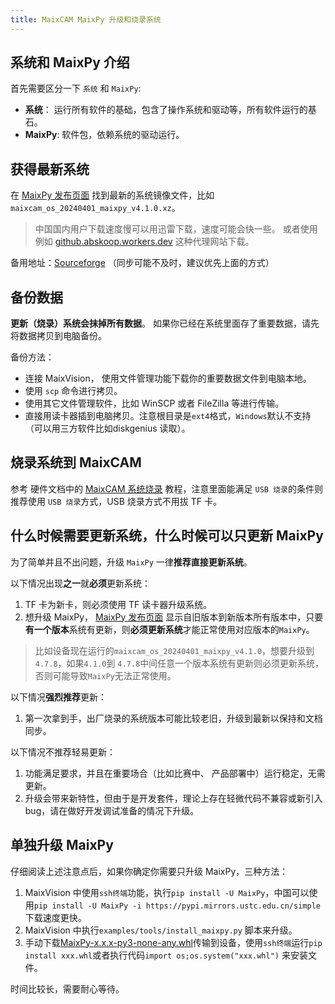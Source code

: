 ```yaml
---
title: MaixCAM MaixPy 升级和烧录系统
---
```


## 系统和 MaixPy 介绍

首先需要区分一下  `系统` 和 `MaixPy`:
* **系统**： 运行所有软件的基础，包含了操作系统和驱动等，所有软件运行的基石。
* **MaixPy**: 软件包，依赖系统的驱动运行。

## 获得最新系统

在 [MaixPy 发布页面](https://github.com/sipeed/MaixPy/releases) 找到最新的系统镜像文件，比如`maixcam_os_20240401_maixpy_v4.1.0.xz`。
> 中国国内用户下载速度慢可以用迅雷下载，速度可能会快一些。
> 或者使用例如 [github.abskoop.workers.dev](https://github.abskoop.workers.dev/) 这种代理网站下载。

备用地址：[Sourceforge](https://sourceforge.net/projects/maixpy/files/) （同步可能不及时，建议优先上面的方式）

## 备份数据

**更新（烧录）系统会抹掉所有数据**。
如果你已经在系统里面存了重要数据，请先将数据拷贝到电脑备份。

备份方法：
* 连接 MaixVision， 使用文件管理功能下载你的重要数据文件到电脑本地。
* 使用 `scp` 命令进行拷贝。
* 使用其它文件管理软件，比如 WinSCP 或者 FileZilla 等进行传输。
* 直接用读卡器插到电脑拷贝。注意根目录是`ext4`格式，`Windows`默认不支持（可以用三方软件比如diskgenius 读取）。


## 烧录系统到 MaixCAM

参考 硬件文档中的 [MaixCAM 系统烧录](https://wiki.sipeed.com/hardware/zh/maixcam/os.html) 教程，注意里面能满足 `USB 烧录`的条件则推荐使用 `USB 烧录`方式，USB 烧录方式不用拔 TF 卡。

## 什么时候需要更新系统，什么时候可以只更新 MaixPy

为了简单并且不出问题，升级 `MaixPy` 一律**推荐直接更新系统**。

以下情况出现**之一**就**必须**更新系统：
1. TF 卡为新卡，则必须使用 TF 读卡器升级系统。
2. 想升级 MaixPy， [MaixPy 发布页面](https://github.com/sipeed/MaixPy/releases) 显示自旧版本到新版本所有版本中，只要**有一个版本**系统有更新，则**必须更新系统**才能正常使用对应版本的`MaixPy`。
> 比如设备现在运行的`maixcam_os_20240401_maixpy_v4.1.0`，想要升级到`4.7.8`，如果`4.1.0`到 `4.7.8`中间任意一个版本系统有更新则必须更新系统，否则可能导致`MaixPy`无法正常使用。

以下情况**强烈推荐**更新：
1. 第一次拿到手，出厂烧录的系统版本可能比较老旧，升级到最新以保持和文档同步。

以下情况不推荐轻易更新：
1. 功能满足要求，并且在重要场合（比如比赛中、 产品部署中）运行稳定，无需更新。
2. 升级会带来新特性，但由于是开发套件，理论上存在轻微代码不兼容或新引入bug，请在做好开发调试准备的情况下升级。


## 单独升级 MaixPy

仔细阅读上述注意点后，如果你确定你需要只升级 MaixPy，三种方法：
1. MaixVision 中使用`ssh终端`功能，执行`pip install -U MaixPy`，中国可以使用`pip install -U MaixPy -i https://pypi.mirrors.ustc.edu.cn/simple` 下载速度更快。
2. MaixVision 中执行`examples/tools/install_maixpy.py` 脚本来升级。
3. 手动下载[MaixPy-x.x.x-py3-none-any.whl](https://github.com/sipeed/MaixPy/releases)传输到设备，使用`ssh终端`运行`pip install xxx.whl`或者执行代码`import os;os.system("xxx.whl")` 来安装文件。

时间比较长，需要耐心等待。
